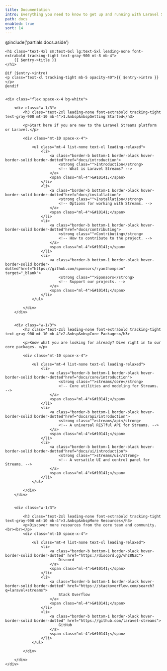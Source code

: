 ```yaml
---
title: Documentation
intro: Everything you need to know to get up and running with Laravel Streams.
path: docs
enabled: true
sort: 14
---
```


<!-- <div class="fancy-hero-five">
    <div class="bg-wrapper">
        <div class="container">
            <div class="text-center">
                <h1 class="heading">Find docs</h1>
                <p class="sub-heading space-xs">Find articles, help and advice for getting the most our of docall theme</p>
            </div>
            <div class="search-filter-form mt-30">
                <form action="#">
                    <input type="text" placeholder="Search Somthing..">
                    <button><img src="images/icon/54.svg" alt=""></button>
                    <select class="form-control" id="exampleFormControlSelect1">
                        <option>All</option>
                        <option>Layout</option>
                        <option>API</option>
                        <option>Doc</option>
                    </select>
                </form>
            </div>
        </div>
    </div>
</div> -->


<div class="flex">

@include('partials.docs.aside')

<div class="ls-doc__content w-3/4 flex-grow pb-16 px-16">
    
    <h1 class="text-4xl sm:text-6xl lg:text-5xl leading-none font-extrabold tracking-tight text-gray-900 mt-8 mb-4">
        {{ $entry->title }}
    </h1>
    
    @if ($entry->intro)
    <p class="text-xl tracking-tight mb-5 opacity-40">{{ $entry->intro }}</p>
    @endif

    
    <div class="flex space-x-4 bg-white">
    
        <div class="w-1/3">
            <h3 class="text-2xl leading-none font-extrabold tracking-tight text-gray-900 mt-10 mb-4">1.&nbsp&nbspGetting Started</h3>
            
            <p>Start here if you are new to the Laravel Streams platform or Laravel.</p>

            <div class="mt-10 space-x-4">

                <ul class="mt-4 list-none text-xl leading-relaxed">
                    <li>
                        <a class="border-b bottom-1 border-black hover-border-solid border-dotted"href="docs/introduction">
                            <strong class="">Introduction</strong>
                            <!-- What is Laravel Streams? -->
                        </a>
                        <span class="ml-4">&#10141;</span>
                    </li>
                    <li>
                        <a class="border-b bottom-1 border-black hover-border-solid border-dotted"href="docs/installation">
                            <strong class="">Installation</strong>
                            <!-- Options for working with Streams. -->
                        </a>
                        <span class="ml-4">&#10141;</span>
                    </li>
                    <li>
                        <a class="border-b bottom-1 border-black hover-border-solid border-dotted"href="docs/contributing">
                            <strong class="">Contributing</strong>
                            <!-- How to contribute to the project. -->
                        </a>
                        <span class="ml-4">&#10141;</span>
                    </li>
                    <li>
                        <a class="border-b bottom-1 border-black hover-border-solid border-dotted"href="https://github.com/sponsors/ryanthompson" target="_blank">
                            <strong class="">Sponsors</strong>
                            <!-- Support our projects. -->
                        </a>
                        <span class="ml-4">&#10141;</span>
                    </li>
                </ul>

            </div>
        </div>


        <div class="w-1/3">
            <h3 class="text-2xl leading-none font-extrabold tracking-tight text-gray-900 mt-10 mb-4">2.&nbsp&nbspCore Packages</h3>
            
            <p>Know what you are looking for already? Dive right in to our core packages. </p>

            <div class="mt-10 space-x-4">

                <ul class="mt-4 list-none text-xl leading-relaxed">
                    <li>
                        <a class="border-b bottom-1 border-black hover-border-solid border-dotted"href="docs/core/introduction">
                            <strong class="">streams/core</strong>
                            <!-- Core utilities and modeling for Streams. -->
                        </a>
                        <span class="ml-4">&#10141;</span>
                    </li>
                    <li>
                        <a class="border-b bottom-1 border-black hover-border-solid border-dotted"href="docs/api/introduction">
                            <strong class="">streams/api</strong>
                            <!-- A universal RESTful API for Streams. -->
                        </a>
                        <span class="ml-4">&#10141;</span>
                    </li>
                    <li>
                        <a class="border-b bottom-1 border-black hover-border-solid border-dotted"href="docs/ui/introduction">
                            <strong class="">streams/ui</strong>
                            <!-- A versatile UI and control panel for Streams. -->
                        </a>
                        <span class="ml-4">&#10141;</span>
                    </li>
                </ul>

            </div>
        </div>
        
    
        <div class="w-1/3">

            <h3 class="text-2xl leading-none font-extrabold tracking-tight text-gray-900 mt-10 mb-4">3.&nbsp&nbspMore Resources</h3>
            <p>Discover more resources from the core team and community.<br><br></p>
            <div class="mt-10 space-x-4">

                <ul class="mt-4 list-none text-xl leading-relaxed">
                    <li>
                        <a class="border-b bottom-1 border-black hover-border-solid border-dotted" href="https://discord.gg/vhz8NZC">
                            Discord
                        </a>
                        <span class="ml-4">&#10141;</span>
                    </li>
                    <li>
                        <a class="border-b bottom-1 border-black hover-border-solid border-dotted" href="https://stackoverflow.com/search?q=laravel+streams">
                            Stack Overflow
                        </a>
                        <span class="ml-4">&#10141;</span>
                    </li>
                    <li>
                        <a class="border-b bottom-1 border-black hover-border-solid border-dotted" href="https://github.com/laravel-streams">
                            GitHub
                        </a>
                        <span class="ml-4">&#10141;</span>
                    </li>
                </ul>

            </div>

        </div>
    </div>
    

</div>
</div>
